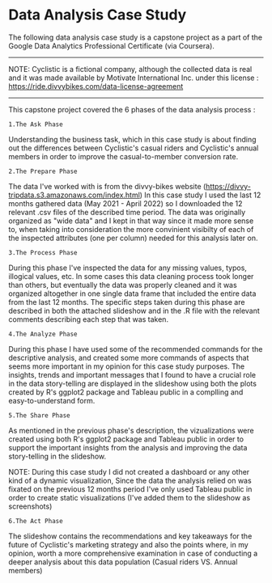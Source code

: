 # Data Analysis Case Study
The following data analysis case study is a capstone project as a part of the Google Data Analytics Professional Certificate
(via Coursera).

******************************************************************************************************************
NOTE: Cyclistic is a fictional company, although the collected data is real and it was made available by Motivate International Inc. under this license : https://ride.divvybikes.com/data-license-agreement
******************************************************************************************************************

This capstone project covered the 6 phases of the data analysis process :

    1.The Ask Phase
Understanding the business task, which in this case study is about finding out the differences between Cyclistic's         casual riders and Cyclistic's annual members in order to improve the casual-to-member conversion rate.
    
    
    2.The Prepare Phase
The data I've worked with is from the divvy-bikes website (https://divvy-tripdata.s3.amazonaws.com/index.html)
In this case study I used the last 12 months gathered data (May 2021 - April 2022) so I downloaded the 12 relevant        .csv files of the described time period.
The data was originally organized as "wide data" and I kept in that way since it made more sense to, when taking           into consideration the more convinient visibilty of each of the inspected attributes (one per column) needed for           this analysis later on. 
    
    
    3.The Process Phase
During this phase I've inspected the data for any missing values, typos, illogical values, etc.
In some cases this data cleaning process took longer than others, but eventually the data was properly cleaned and        it was organized altogether in one single data frame that included the entire data from the last 12 months.
The specific steps taken during this phase are described in both the attached slideshow and in the .R file with the       relevant comments describing each step that was taken.
    
    
    4.The Analyze Phase
During this phase I have used some of the recommended commands for the descriptive analysis, and created some more        commands of aspects that seems more important in my opinion for this case study purposes.
The insights, trends and important messages that I found to have a crucial role in the data story-telling are             displayed in the slideshow using both the plots created by R's ggplot2 package and Tableau public in a complling and       easy-to-understand form.
    
    
    5.The Share Phase
As mentioned in the previous phase's description, the vizualizations were created using both R's ggplot2 package and       Tableau public in order to support the important insights from the analysis and improving the data story-telling in       the slideshow.

NOTE: During this case study I did not created a dashboard or any other kind of a dynamic visualization, Since the        data the analysis relied on was fixated on the previous 12 months period I've only used Tableau public in order to         create static visualizations (I've added them to the slideshow as screenshots)
    
    
    6.The Act Phase
The slideshow contains the recommendations and key takeaways for the future of Cyclistic's marketing strategy and         also the points where, in my opinion, worth a more comprehensive examination in case of conducting a deeper analysis       about this data population (Casual riders VS. Annual members) 
      
